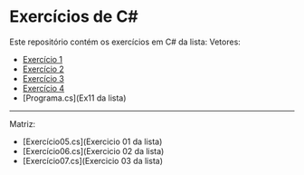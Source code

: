 # Exercícios de C#

Este repositório contém os exercícios em C# da lista:
Vetores:
- [Exercício 1](Ex01.cs)
- [Exercício 2](Ex02.cs)
- [Exercício 3](Ex03.cs)
- [Exercício 4](Ex04.cs)
- [Programa.cs](Ex11 da lista)

---------------------------------------------------------

  Matriz:
- [Exercício05.cs](Exercicio 01 da lista)
- [Exercício06.cs](Exercicio 02 da lista)
- [Exercício07.cs](Exercicio 03 da lista)
